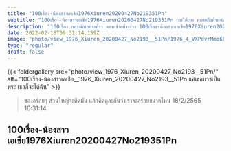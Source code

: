 ```yaml
---
title: "100เรื่อง-น้องสาวเอเชีย1976Xiuren20200427No219351Pn"
subtitle: "100เรื่อง-น้องสาวเอเชีย1976Xiuren20200427No219351Pn เบาได้เบา หมายถึงน้ำหนักอ่ะ อย่าหนักไปกว่านี้เลย"
description: "100เรื่อง กลางคืนอย่างห้าว ตอนเช้าอย่างง่วง 100เรื่อง-น้องสาวเอเชีย1976Xiuren20200427No219351Pn 18/2/2565 16:31:14"
date: 2022-02-18T09:31:14.159Z
image: "photo/view_1976_Xiuren_20200427_No2193__51Pn/1976_4_VXPdvrMmo6PsJyuEKazO.jpg"
type: "regular"
draft: false
---
```


{{< foldergallery src="photo/view_1976_Xiuren_20200427_No2193__51Pn/" alt="100เรื่อง-น้องสาวเอเชีย__1976_Xiuren_20200427_No2193__51Pn แค่เธอบวชเป็นพระ เธอก็จะได้ฉัน" >}}


> ของอร่อยๆ ส่วนใหญ่จะติดมัน แล้วคิดดูละกันว่าเราจะอร่อยขนาดไหน 18/2/2565 16:31:14

## 100เรื่อง-น้องสาวเอเชีย1976Xiuren20200427No219351Pn

